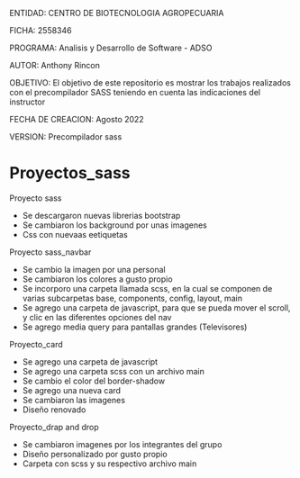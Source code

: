 ENTIDAD: CENTRO DE BIOTECNOLOGIA AGROPECUARIA

FICHA: 2558346

PROGRAMA: Analisis y Desarrollo de Software - ADSO

AUTOR: Anthony Rincon

OBJETIVO: El objetivo de este repositorio es mostrar los trabajos realizados con el precompilador SASS teniendo en cuenta las indicaciones del instructor
                                                                          
FECHA DE CREACION: Agosto 2022

VERSION: Precompilador sass

# Proyectos_sass
Proyecto sass
- Se descargaron nuevas librerias bootstrap
- Se cambiaron los background por unas imagenes 
- Css con nuevaas eetiquetas

Proyecto sass_navbar
- Se cambio la imagen por una personal
- Se cambiaron los colores a gusto propio
- Se incorporo una carpeta llamada scss, en la cual se componen de varias subcarpetas base, components, config, layout, main
- Se agrego una carpeta de javascript, para que se pueda mover el scroll, y clic en las diferentes opciones del nav
- Se agrego media query para pantallas grandes (Televisores) 

Proyecto_card
- Se agrego una carpeta de javascript
- Se agrego una carpeta scss con un archivo main
- Se cambio el color del border-shadow
- Se agrego una nueva card
- Se cambiaron las imagenes
- Diseño renovado

Proyecto_drap and drop
- Se cambiaron imagenes por los integrantes del grupo
- Diseño personalizado por gusto propio
- Carpeta con scss y su respectivo archivo main
